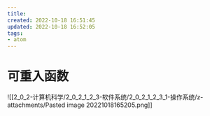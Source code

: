 ```yaml
---
title: 
created: 2022-10-18 16:51:45
updated: 2022-10-18 16:52:05
tags: 
- atom
---
```


# 可重入函数

![[2_0_2-计算机科学/2_0_2_1_2_3-软件系统/2_0_2_1_2_3_1-操作系统/z-attachments/Pasted image 20221018165205.png]]


